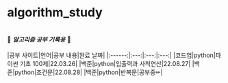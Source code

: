 # algorithm_study
&nbsp;  
🤍 ***알고리즘 공부 기록용*** 🖤
&nbsp;  
&nbsp;  
|공부 사이트|언어|공부 내용|완료 날짜|
|:------:|:---:|:---:|:---:|
|코드업|python|파이썬 기초 100제|22.03.26|
|백준|python|입출력과 사칙연산|22.08.27|
|백준|python|조건문|22.08.28|
|백준|python|반복문|공부중✏|

